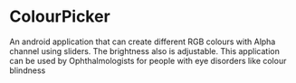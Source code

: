 # ColourPicker
An android application that can create different RGB colours with Alpha channel using sliders. The brightness also is adjustable. This application can be used by Ophthalmologists for people with eye disorders like colour blindness
